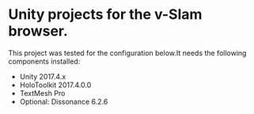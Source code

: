 <h1>Unity projects for the v-Slam browser.</h1>

This project was tested for the configuration below.It needs the following components installed:
- Unity 2017.4.x
- HoloToolkit 2017.4.0.0
- TextMesh Pro
- Optional: Dissonance 6.2.6
